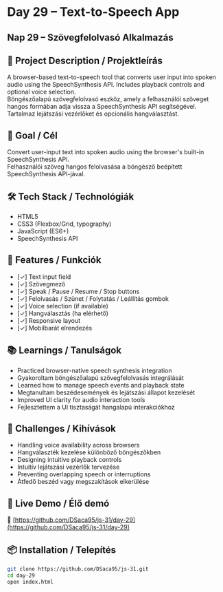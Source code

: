 # Day 29 – Text-to-Speech App  
## Nap 29 – Szövegfelolvasó Alkalmazás

## 📄 Project Description / Projektleírás  
A browser-based text-to-speech tool that converts user input into spoken audio using the SpeechSynthesis API. Includes playback controls and optional voice selection.  
Böngészőalapú szövegfelolvasó eszköz, amely a felhasználói szöveget hangos formában adja vissza a SpeechSynthesis API segítségével. Tartalmaz lejátszási vezérlőket és opcionális hangválasztást.

## 🧠 Goal / Cél  
Convert user-input text into spoken audio using the browser's built-in SpeechSynthesis API.  
Felhasználói szöveg hangos felolvasása a böngésző beépített SpeechSynthesis API-jával.

## 🛠️ Tech Stack / Technológiák  
- HTML5  
- CSS3 (Flexbox/Grid, typography)  
- JavaScript (ES6+)  
- SpeechSynthesis API

## 🎯 Features / Funkciók  
- [✓] Text input field  
- [✓] Szövegmező  
- [✓] Speak / Pause / Resume / Stop buttons  
- [✓] Felolvasás / Szünet / Folytatás / Leállítás gombok  
- [✓] Voice selection (if available)  
- [✓] Hangválasztás (ha elérhető)  
- [✓] Responsive layout  
- [✓] Mobilbarát elrendezés

## 📚 Learnings / Tanulságok  
- Practiced browser-native speech synthesis integration  
- Gyakoroltam böngészőalapú szövegfelolvasás integrálását  
- Learned how to manage speech events and playback state  
- Megtanultam beszédesemények és lejátszási állapot kezelését  
- Improved UI clarity for audio interaction tools  
- Fejlesztettem a UI tisztaságát hangalapú interakciókhoz

## 🧩 Challenges / Kihívások  
- Handling voice availability across browsers  
- Hangválaszték kezelése különböző böngészőkben  
- Designing intuitive playback controls  
- Intuitív lejátszási vezérlők tervezése  
- Preventing overlapping speech or interruptions  
- Átfedő beszéd vagy megszakítások elkerülése

## 🚀 Live Demo / Élő demó  
🔗 [https://github.com/DSaca95/js-31/day-29](https://github.com/DSaca95/js-31/day-29)

## 📦 Installation / Telepítés  
```bash
git clone https://github.com/DSaca95/js-31.git
cd day-29
open index.html